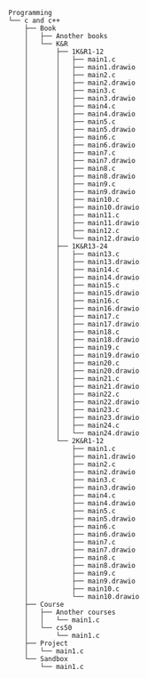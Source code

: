     Programming
    └── c and c++
        ├── Book
        │   ├── Another books
        │   └── K&R
        │       ├── 1K&R1-12
        │       │   ├── main1.c
        │       │   ├── main1.drawio
        │       │   ├── main2.c
        │       │   ├── main2.drawio
        │       │   ├── main3.c
        │       │   ├── main3.drawio
        │       │   ├── main4.c
        │       │   ├── main4.drawio
        │       │   ├── main5.c
        │       │   ├── main5.drawio
        │       │   ├── main6.c
        │       │   ├── main6.drawio
        │       │   ├── main7.c
        │       │   ├── main7.drawio
        │       │   ├── main8.c
        │       │   ├── main8.drawio
        │       │   ├── main9.c
        │       │   ├── main9.drawio
        │       │   ├── main10.c
        │       │   ├── main10.drawio
        │       │   ├── main11.c
        │       │   ├── main11.drawio
        │       │   ├── main12.c
        │       │   └── main12.drawio
        │       ├── 1K&R13-24
        │       │   ├── main13.c
        │       │   ├── main13.drawio
        │       │   ├── main14.c
        │       │   ├── main14.drawio
        │       │   ├── main15.c
        │       │   ├── main15.drawio
        │       │   ├── main16.c
        │       │   ├── main16.drawio
        │       │   ├── main17.c
        │       │   ├── main17.drawio
        │       │   ├── main18.c
        │       │   ├── main18.drawio
        │       │   ├── main19.c
        │       │   ├── main19.drawio
        │       │   ├── main20.c
        │       │   ├── main20.drawio
        │       │   ├── main21.c
        │       │   ├── main21.drawio
        │       │   ├── main22.c
        │       │   ├── main22.drawio
        │       │   ├── main23.c
        │       │   ├── main23.drawio
        │       │   ├── main24.c
        │       │   └── main24.drawio
        │       └── 2K&R1-12
        │           ├── main1.c
        │           ├── main1.drawio
        │           ├── main2.c
        │           ├── main2.drawio
        │           ├── main3.c
        │           ├── main3.drawio
        │           ├── main4.c
        │           ├── main4.drawio
        │           ├── main5.c
        │           ├── main5.drawio
        │           ├── main6.c
        │           ├── main6.drawio
        │           ├── main7.c
        │           ├── main7.drawio
        │           ├── main8.c
        │           ├── main8.drawio
        │           ├── main9.c
        │           ├── main9.drawio
        │           ├── main10.c
        │           └── main10.drawio
        ├── Course
        │   ├── Another courses
        │   │   └── main1.c
        │   └── cs50
        │       └── main1.c
        ├── Project
        │   └── main1.c
        └── Sandbox
            └── main1.c
